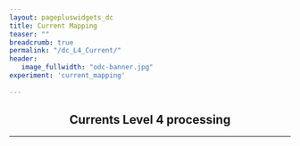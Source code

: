 ```yaml
---
layout: pagepluswidgets_dc
title: Current Mapping 
teaser: ""
breadcrumb: true
permalink: "/dc_L4_Current/"
header:
   image_fullwidth: "odc-banner.jpg" 
experiment: 'current_mapping' 
 
--- 
```



## <center> <b> Currents Level 4 processing </b> </center>
  
---
